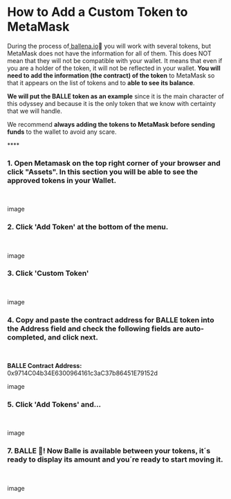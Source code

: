 # How to Add a Custom Token to MetaMask

During the process of[ ballena.io](https://ballena.io/)🐋 you will work with several tokens, but MetaMask does not have the information for all of them. This does NOT mean that they will not be compatible with your wallet. It means that even if you are a holder of the token, it will not be reflected in your wallet. **You will need to add the information \(the contract\) of the token** to MetaMask so that it appears on the list of tokens and to **able to see its balance**.

**We will put the BALLE token as an example** since it is the main character of this odyssey and because it is the only token that we know with certainty that we will handle.

We recommend **always adding the tokens to MetaMask before sending funds** to the wallet to avoid any scare.

\*\*\*\*

### 1. Open Metamask on the top right corner of your browser and click "Assets". In this section you will be able to see the approved tokens in your Wallet.

​

image ​

### 2. Click 'Add Token' at the bottom of the menu.

​

image ​

### 3. Click 'Custom Token'

​

image ​

### 4. Copy and paste the contract address for BALLE token into the Address field and check the following fields are auto-completed, and click next.

​

**BALLE Contract Address:** 0x9714C04b34E6300964161c3aC37b86451E79152d

image ​

### 5. Click 'Add Tokens' and...

​

image ​

### 7. BALLE 🐋! Now Balle is available between your tokens, it´s ready to display its amount and you´re ready to start moving it.

​

image ​

